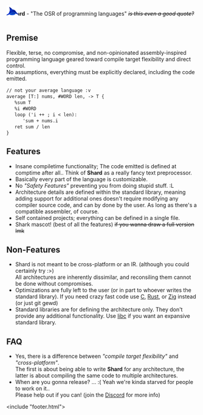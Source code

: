 <link href="style/style.css" rel="stylesheet"/>
<include "header.html">

<div style="position:relative;display:inline-block;">
<img src="shark.png" style="position:absolute;"/>
<div style="padding-left:9px;">

**Shard** - "The OSR of programming languages" *~~is this even a good quote?~~*

</div>
</div>

## Premise
Flexible, terse, no compromise, and non-opinionated assembly-inspired programming language 
geared toward compile target flexibility and direct control.  
No assumptions, everything must be explicitly declared, including the code emitted.

```
// not your average language :v
average [T:] nums, #WORD len, -> T {
   %sum T 
   %i #WORD
   loop ('i ++ ; i < len):
      'sum + nums.i
   ret sum / len
}
```

## Features
- Insane compiletime functionality; The code emitted is defined at comptime after all.. Think of **Shard** as a really fancy text preprocessor.  
- Basically every part of the language is customizable.  
- No <i>"Safety Features"</i> preventing you from doing stupid stuff. :L  
- Architecture details are defined within the standard library, meaning adding support for additional ones doesn't
  require modifying any compiler source code, and can by done by the user. As long as there's a compatible assembler, of course.  
- Self contained projects; everything can be defined in a single file.
- Shark mascot! (best of all the features) ~~if you wanna draw a full version lmk~~

## Non-Features
- Shard is not meant to be cross-platform or an IR. (although you could certainly try :>)  
  All architectures are inherently dissimilar, and reconsiling them cannot be done without compromises.  
- Optimizations are fully left to the user (or in part to whoever writes the standard library). 
  If you need crazy fast code use 
  [C](https://www.gnu.org/software/gnu-c-manual/gnu-c-manual.html),
  [Rust](https://www.rust-lang.org/), or
  [Zig](https://ziglang.org/)
  instead (or just git gewd)  
- Standard libraries are for defining the architecture only. They don't provide any additional functionality.
  Use [libc](https://musl.libc.org/) if you want an expansive standard library.

## FAQ
- Yes, there is a difference between *"compile target flexibility"* and *"cross-platform"*.  
  The first is about being able to write **Shard** for any architecture, 
  the latter is about compiling the same code to multiple architectures.
- When are you gonna release? ... :( Yeah we're kinda starved for people to work on it..  
  Please help out if you can! (join the [Discord](https://discord.gg/f5FVgr7gxX) for more info)

<include "footer.html">
